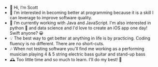 - 👋 Hi, I’m Scott
- 👀 I’m interested in becoming better at programming because it is a skill I can leverage to improve software quality.
- 🌱 I’m currently working with Java and JavaScript. I'm also interested in python 🐍 and data science and I'd love to create an iOS app one day! Swift anyone? 😀
- 💡 The best way to get better at anything in life is by practicing. Coding fluency is no different.  There are no short-cuts.
- 🎶 When not testing software you'll find me working as a performing musician playing 4 & 5 string electric bass guitar and stand-up bass
- 🕰 Too little time and so much to learn. I'll do my best! 🙂

<!---
sbalun/sbalun is a ✨ special ✨ repository because its `README.md` (this file) appears on your GitHub profile.
You can click the Preview link to take a look at your changes.
--->

